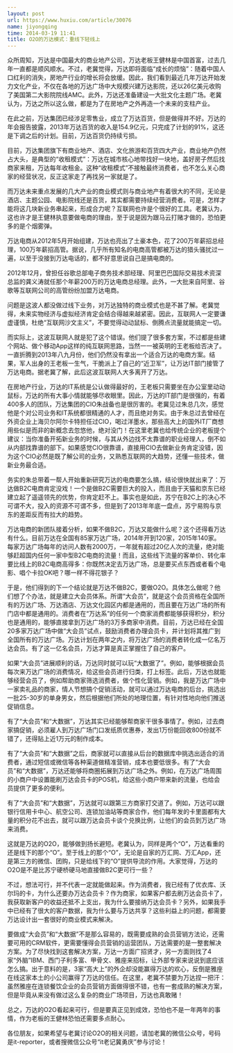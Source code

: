 ```yaml
---
layout: post
url: https://www.huxiu.com/article/30076
name: jiyongqing
time: 2014-03-19 11:41
title: O2O的万达模式：重线下轻线上
---
```

众所周知，万达是中国最大的商业地产公司，万达老板王健林是中国首富，过去几年一直都是顺风顺水。不过，老冀觉得，万达即将面临“成长的烦恼”：随着中国人口红利的消失，房地产行业的增长将会放缓。因此，我们看到最近几年万达开始发力文化产业，不仅在各地的万达广场中大规模兴建万达影院，还以26亿美元收购了美国第二大影院院线AMC。此外，万达还准备建设一大批文化主题广场。老冀认为，万达之所以这么做，都是为了在房地产之外再造一个未来的支柱产业。

在此之前，万达集团已经涉足零售业，成立了万达百货，但是做得并不好。万达的年会报告披露，2013年万达百货的收入是154.9亿元，只完成了计划的91%，这还是下调之后的计划。目前，万达百货仍持续亏损。

目前，万达集团旗下有商业地产、酒店、文化旅游和百货四大产业，商业地产仍然占大头，是典型的“收租模式”：万达在城市核心地带找好一块地，盖好房子然后找商家来租，万达每年收租金。这种“收租模式”不接触最终消费者，也不怎么关心商家的经营状况，反正这家走了再找另一家就是了。

而万达未来重点发展的几大产业的商业模式则与商业地产有着很大的不同，无论是酒店、主题公园、电影院线还是百货，其实都需要持续经营消费者。可是，怎样才能将这几块新业务串起来，形成合力呢？互联网也许是个很好的工具。老冀认为，这也许才是王健林执意要做电商的理由，至于说是因为跟马云打赌才做的，恐怕更多的是个烟雾弹。

万达电商从2012年5月开始组建，万达也亮出了土豪本色，花了200万年薪招总经理，100万年薪招高管。据说，几乎所有知名的电商高管都被万达的猎头骚扰过一遍，以至于没接到万达电话的，都不好意思说自己是搞电商的。

2012年12月，曾担任谷歌总部电子商务技术部经理、阿里巴巴国际交易技术资深总监的龚义涛就任那个年薪200万的万达电商总经理。此外，一大批来自阿里、谷歌等互联网公司的高管纷纷加盟万达电商。

问题是这波人都没做过线下业务，对万达独特的商业模式也是不甚了解。老冀觉得，未来实物经济与虚拟经济肯定会结合得越来越紧密。因此，互联网人一定要谦虚谨慎，杜绝“互联网沙文主义”，不要觉得动动鼠标、倒腾点流量就能搞定一切。

而实际上，这波互联网人就是犯了这个错误。他们提了很多套方案，不过都是些建个网站、做个移动App这样的纯互联网思路，当然一一被英明的王老板给否决了。一直折腾到2013年八九月份，他们仍然没有拿出一个适合万达的电商方案。结果，军人出身的王老板一生气，干脆派上了自己的“近卫军”，让万达IT部门接管了万达电商。据老冀了解，此后这波互联网人大多离开了万达。

在房地产行业，万达的IT系统是公认做得最好的，王老板只需要坐在办公室里动动鼠标，万达的所有大事小情就能够尽收眼里。因此，万达的IT部门是很强的，有着400多人的团队，万达集团的CIO朱战备也是很厉害的。老冀见过朱总几次，感觉他是个对公司业务和IT系统都很精通的人才，而且绝对务实。由于朱总过去曾经在外资企业上海贝尔阿尔卡特担任过CIO，喝过洋墨水，那些高大上的国外IT厂商想用些似是而非的新概念去忽悠他，绝对没门！在这里老冀也给传统企业的老板提个建议：当你准备开拓新业务的时候，与其从外边找不太靠谱的职业经理人，倒不如从内部找靠谱的部下。如果感觉CIO很靠谱，直接用CIO去做新业务肯定没错，因为这个CIO必然是既了解公司的业务，又熟悉互联网的大趋势，还懂一些技术，做新业务最合适。

务实的朱总带着一帮人开始重新研究万达的电商要怎么搞，结论很快就出来了：万达做B2C电商肯定没戏！一个是做B2C需要巨大的投入，而且由于天猫和京东已经建立起了遥遥领先的优势，你肯定赶不上。事实也是如此，苏宁在B2C上的决心不可谓不大，投入的资源不可谓不多，但是到了2013年年底一盘点，苏宁易购与京东的差距反而有拉大的趋势。

万达电商的新团队接着分析，如果不做B2C，万达又能做什么呢？这个还得看万达有什么。目前万达在全国有85家万达广场，2014年开到120家，2015年140家。每家万达广场每年的访问人数有2000万，一年就有超过20亿人次的流量，绝对能够赶超国内任何一家中型B2C电商的流量！而且，这些线下流量的客单价、转化率要比线上的B2C电商高得多：你既然决定去万达广场，总是要买点东西或者看个电影、唱个卡拉OK吧？哪一样不得花银子？

于是，他们得到的下一个结论就是万达不做B2C，要做O2O。具体怎么做呢？他们想了个办法，就是建立大会员体系。所谓“大会员”，就是这个会员资格在全国所有的万达广场、万达酒店、万达文化园区内都是通用的，而且要在万达广场的所有门店中都是通用的。消费者在“万达系”的任何一个商家消费都能够获得积分，积分也是通用的，能够直接拿到万达广场的3万多商家中消费。目前，万达已经在全国20多家万达广场中做“大会员”试点，鼓励消费者办理会员卡，并计划将其推广到全国所有的万达广场。万达计划在两年之内，将万达广场的消费者转化成一亿名万达会员。有了这一亿名会员，万达才算是真正掌握住了自己的客户。

如果“大会员”进展顺利的话，万达同时就可以玩“大数据了”。例如，能够根据会员每次来万达广场的消费情况，给这些会员进行归类，打上标签。此后，万达也就能够经营会员了，例如帮助商家筛选消费者，做个性化营销。例如，我是万达广场中一家卖礼品的商家，情人节想搞个促销活动，就可以通过万达电商的后台，挑选出一批25-30岁的单身男女，然后根据他们所处的地理位置，有针对性地向他们推送促销信息。

有了“大会员”和“大数据”，万达其实已经能够帮商家干很多事情了。例如，过去商家搞促销，必须雇人到万达广场门口发纸质优惠券，发出1万份能回收800份就不错了，还得贴上近1万元的制作成本。

有了“大会员”和“大数据”之后，商家就可以直接从后台的数据库中挑选出适合的消费者，通过短信或微信等各种渠道做精准营销，成本也要低很多。有了“大会员”和“大数据”，万达还能够将商圈拓展到万达广场之外。例如，在万达广场周围的小商户中设置能刷万达会员卡的POS机，给这些小商户带来新的流量，也给会员提供了更多的便利。

有了“大会员”和“大数据”，万达就可以跟第三方商家打交道了。例如，万达可以跟银行信用卡中心、航空公司、连锁加油站等商家合作，他们每年发的卡里面都有大量的积分花不出去，就可以跟万达会员卡谈个兑换比例，让他们的会员到万达广场来消费。

这就是万达的O2O，能够做到扬长避短。老冀认为，同样是两个“O”，万达看重的还是线下的那个“O”。至于线上的那个“O”，无论是自家的万汇网、万汇App，还是第三方的微信、团购，只是给线下的“O”提供导流的作用。大家觉得，万达的O2O是不是比苏宁硬桥硬马地直接做B2C更可行一些？

不过，想法可行，并不代表一定就能做起来。作为消费者，我已经有了优衣库、沃尔玛的卡，为什么还要办万达会员卡？作为商家，如果客户都去刷万达会员卡了，我获取新客户的收益还抵不上支出，我为什么要接纳万达会员卡？另外，如果我手中已经有了很大的客户数据，我为什么要与万达共享？这些利益上的问题，都需要万达设计出一套很好的商业模式来解决。

要做成“大会员”和“大数据”不是那么容易的，既需要成熟的会员营销方法论，还需要可用的CRM软件，更需要懂得会员营销的运营团队，万达需要的是一整套解决方案。为了尽快找到这套解决方案，万达一方面广招贤才，另一方面则找了4家“外脑”IBM、西门子利多富、甲骨文、雅座来招标，让外部专家来说说到底应该怎么搞。出于意料的是，3家“高大上”的外企却没能赢得万达的欢心，反倒是雅座在线这家本土的小公司赢得了万达的信任。在这里，老冀不禁要为万达捏一把汗：虽然雅座在连锁餐饮企业的会员营销方面做得很不错，也有一套成熟的解决方案，但是毕竟从来没有做过这么复杂的商业广场项目，万达也真敢赌！

总之，万达的O2O看起来可行，但是要真正见到成效，恐怕也不是一年两年的事情，作为老板的王健林恐怕还需要多点耐心。

各位朋友，如果希望与老冀讨论O2O的相关问题，请加老冀的微信公众号，号码是it-reporter，或者搜微信公众号“it老记冀勇庆”参与讨论！


